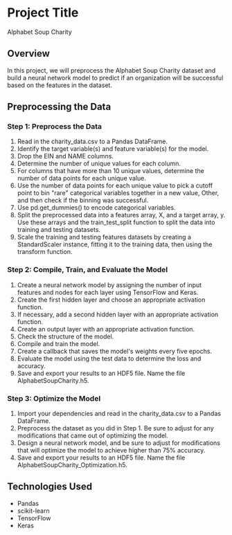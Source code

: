 # Project Title

Alphabet Soup Charity

## Overview

In this project, we will preprocess the Alphabet Soup Charity dataset and build a neural network model to predict if an organization will be successful based on the features in the dataset. 

## Preprocessing the Data

### Step 1: Preprocess the Data

1. Read in the charity_data.csv to a Pandas DataFrame.
2. Identify the target variable(s) and feature variable(s) for the model.
3. Drop the EIN and NAME columns.
4. Determine the number of unique values for each column.
5. For columns that have more than 10 unique values, determine the number of data points for each unique value.
6. Use the number of data points for each unique value to pick a cutoff point to bin "rare" categorical variables together in a new value, Other, and then check if the binning was successful.
7. Use pd.get_dummies() to encode categorical variables.
8. Split the preprocessed data into a features array, X, and a target array, y. Use these arrays and the train_test_split function to split the data into training and testing datasets.
9. Scale the training and testing features datasets by creating a StandardScaler instance, fitting it to the training data, then using the transform function.

### Step 2: Compile, Train, and Evaluate the Model

1. Create a neural network model by assigning the number of input features and nodes for each layer using TensorFlow and Keras.
2. Create the first hidden layer and choose an appropriate activation function.
3. If necessary, add a second hidden layer with an appropriate activation function.
4. Create an output layer with an appropriate activation function.
5. Check the structure of the model.
6. Compile and train the model.
7. Create a callback that saves the model's weights every five epochs.
8. Evaluate the model using the test data to determine the loss and accuracy.
9. Save and export your results to an HDF5 file. Name the file AlphabetSoupCharity.h5.

### Step 3: Optimize the Model

1. Import your dependencies and read in the charity_data.csv to a Pandas DataFrame.
2. Preprocess the dataset as you did in Step 1. Be sure to adjust for any modifications that came out of optimizing the model.
3. Design a neural network model, and be sure to adjust for modifications that will optimize the model to achieve higher than 75% accuracy.
4. Save and export your results to an HDF5 file. Name the file AlphabetSoupCharity_Optimization.h5.

## Technologies Used

- Pandas
- scikit-learn
- TensorFlow
- Keras